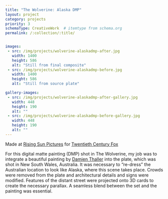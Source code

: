 ```yaml
---
title: "The Wolverine: Alaska DMP"
layout: project
category: projects
priority: 3
schemaType: CreativeWork  # itemtype from schema.org
permalink: /:collection/:title/


images:
 - src: /img/projects/wolverine-alaskadmp-after.jpg
   width: 1400
   height: 586
   alt: "Still from final composite"
 - src: /img/projects/wolverine-alaskadmp-before.jpg
   width: 1400
   height: 586
   alt: "Still from source plate"

gallery-images:
 - src: /img/projects/wolverine-alaskadmp-after-gallery.jpg
   width: 448
   height: 190
   alt: ""
 - src: /img/projects/wolverine-alaskadmp-before-gallery.jpg
   width: 448
   height: 190
   alt: ""
---
```


<p class="subhead">Made at <a href="http://rsp.com.au/" target="_blank">Rising Sun Pictures</a> for <a href="	http://www.foxmovies.com/" target="_blank">Twentieth Century Fox</a></p>

For this digital matte painting (DMP) shot in The Wolverine, my job was to integrate a beautiful painting by <a href="http://www.damienthaller.com.au/" target="_blank">Damien Thaller</a> into the plate, which was shot in New South Wales, Australia. It was necessary to “re-dress” the Australian location to look like Alaska, where this scene takes place. Crowds were removed from the plate and architectural details and signs were modified. Features of the distant street were projected onto 3D cards to create the necessary parallax. A seamless blend between the set and the painting was essential.


